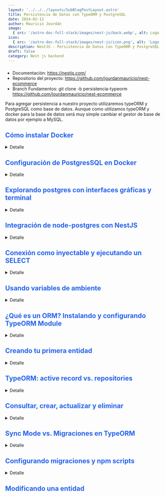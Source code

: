 ```yaml
---
layout: '../../../layouts/SubBlogPostLayout.astro'
title: Persistencia de Datos con TypeORM y PostgreSQL
date: 2024-02-12
author: Mauricio Jourdán
image:
  { src: '/astro-doc-full-stack/images/nest-js/back.webp', alt: Logo nest js' }
icon:
  { src: '/astro-doc-full-stack/images/nest-js/icon.png', alt: 'Logo Nest js' }
description: NestJS - Persistencia de Datos con TypeORM y PostgreSQL
draft: false
category: Nest js backend
---
```


- Documentación: https://nestjs.com/
- Repositorio del proyecto: https://github.com/jourdanmauricio/nest-ecommerce
- Branch Fundamentos: git clone -b persistencia-typeorm https://github.com/jourdanmauricio/nest-ecommerce

Para agregar persistencia a nuestro proyecto utilizaremos typeORM y PostgreSQL como base de datos. Aunque como utilizamos typeORM y docker para la base de datos será muy simple cambiar el gestor de base de datos por ejemplo a MySQL.

## Cómo instalar Docker

<details>
<summary>Detalle</summary>

### Instalación en Windows con WSL

Debes descargar el instalador desde la página de Docker for Windows.

Cuando ya tienes instalado Docker Desktop dentro de tus programas debes abrirlo y debes asegurarte que la opción “Use the WSL 2 based engine” está habilitada:

Luego en la sección “Resources > WSL Integration”, asegurarate que la opcion “Enable integration with my default WSL distro”, este habilitada:

Puedes ver más detalles de Docker con WLS en https://docs.docker.com/desktop/wsl/

### Instalación en Windows

Debes descargar el instalador desde la página de Docker for Windows -> https://docs.docker.com/desktop/install/windows-install/

Cuando ya tienes instalado Docker Desktop dentro de tus programas, una de las cosas que debes tener en cuenta en la instalación con Windows es que debes contar con Windows 10 de 64 Bits o superior y debes habilitar el Hyper-V de Windows.

Si quieres conocer los detalles, aquí te dejo el detalle como habilitar Hyper-V desde la Interfaz de Windows -> https://learn.microsoft.com/en-us/virtualization/hyper-v-on-windows/quick-start/enable-hyper-v

### Instalación en macOS

En Mac tienes dos opciones. Todo dependerá si tienes los nuevos chips M1 o Intel, ya que hay un instalable apropiado para ambas arquitecturas de chip. Puedes escoger el instalable desde https://docs.docker.com/desktop/install/mac-install/

Adicionalmente, si cuentas con los nuevos chips M1, debes ejecutar la siguiente instrucción en tu terminal softwareupdate --install-rosetta

Una vez descargues el instalador adecuado, solo debes seguir los pasos y pasar Docker Desktop a tus aplicaciones.

### Instalación en Ubuntu

Estos son los pasos para instalarlo dentro de Ubuntu, sin embargo, también puedes ver directamente en https://docs.docker.com/engine/install/ubuntu/

```bash
sudo apt-get update
sudo apt-get install \
    ca-certificates \
    curl \
    gnupg \
    lsb-release

sudo mkdir -p /etc/apt/keyrings

curl -fsSL https://download.docker.com/linux/ubuntu/gpg | sudo gpg --dearmor -o /etc/apt/keyrings/docker.gpg

echo \
  "deb [arch=$(dpkg --print-architecture) signed-by=/etc/apt/keyrings/docker.gpg] https://download.docker.com/linux/ubuntu \
  $(lsb_release -cs) stable" | sudo tee /etc/apt/sources.list.d/docker.list > /dev/null

sudo apt-get update
sudo apt-get install docker-ce docker-ce-cli containerd.io docker-compose-plugin
sudo docker run hello-world
```

Para otras distribuciones de Linux:

- Install Docker Engine on CentOS
- Install Docker Engine on Debian
- Install Docker Engine on Fedora

</details>

## Configuración de PostgresSQL en Docker

<details>
<summary>Detalle</summary>

Utilizamos docker como contenedor para correr bases de datos, así no tendremos problemas de configuración, drivers, sistemas operativos, etc. No lidiamos con problemas de instalación.

Veamos cono levantar PostgreSQL en un contenedor.

> Instalar la extensión para VSCode YAML (Red Hat), ya que docker-compose utiliza YAML para su configuración.

Creamos un archivo llamado docker-compose.yml en la raiź del proyecto.

```yml
# docker-compose.yml
version: '3.3'

services:
  postgres:
    image: postgres:13
    environment:
      - POSTGRES_DB=my_db
      - POSTGRES_USER=root
      - POSTGRES_PASSWORD=123456
    ports:
      - '5432:5432'
```

Levantamos el servicio:

```bash
docker-compose up -d postgres
```

Verificamos que el contenedor quedo en ejecución en segundo plano

```bash
docker-compose ps

          Name                        Command              State                    Ports
-----------------------------------------------------------------------------------------------------------
my-ecommmerce_postgres_1   docker-entrypoint.sh postgres   Up      0.0.0.0:5432->5432/tcp,:::5432->5432/tcp
```

```bash
# Baja el contenedor
docker-compose down
```

Por defecto docker no posee estado, es de tipo statless, no posee persistencia. Esto quiere decir, que si bajamos el contenedor perderemos los datos de la base de datos. Para generar persitencia debemos definir un volumen en nuestro archivo de configuración.

La siguiente configuración creará una carpeta ./postgres_data. Como forma parte del proyecto debemos incluir /postgres_data en el .gitignore .

```yml
# docker-compose.yml
version: '3.3'

services:
  postgres:
    image: postgres:13
    environment:
      - POSTGRES_DB=my_db
      - POSTGRES_USER=root
      - POSTGRES_PASSWORD=123456
    ports:
      - '5432:5432'
    volumes:
      - postgres_data:/var/lib/postgresql/data
```

</details>

## Explorando postgres con interfaces gráficas y terminal

<details>
<summary>Detalle</summary>

Desde la terminal podemos ingresar al contenedor y directamente ejecutar comnados SQL.

```bash
# Vemos el log del container
docker-compose logs -f postgres

# Para ingresar al container
docker-compose exec postgres bash

# una vez dentro del container podemos ingresar a la BD
psql -h localhost -d my_db root

# Vemos las tablas de la bd, pero aún no hemos creado ninguna
\d
#Did not find any relations.

# Salimos de la BD
\q

# Salimos del contenedor
exit
```

También podemos utilizar una interfaz gráfica para conectarnos a la base de datos que se encuentra en ejecución dentro del contenedor. Para ello modificaremos el docker-compose configurando un nuevo servicio que llamaremos **pg-admin**.

```yml
# docker-compose.yml
version: '3.3'

services:
  postgres:
    image: postgres:13
    environment:
      - POSTGRES_DB=my_db
      - POSTGRES_USER=root
      - POSTGRES_PASSWORD=123456
    ports:
      - '5432:5432'
    volumes:
      - ./postgres_data:/var/lib/postgresql/data

  pgadmin:
    image: dpage/pgadmin4
    environment:
      - PGADMIN_DEFAULT_EMAIL=root@admin.com
      - PGADMIN_DEFAULT_PASSWORD=root
    ports:
      - '5050:80'
```

Levantamos el nuevo servicio y lo podemos ver en funcionamiento en http://localhost:5050. Nos logueamos con email: root@admin.com y password: root

```bash
docker-compose up -d pgadmin

docker-compose ps

         Name                        Command              State                       Ports
---------------------------------------------------------------------------------------------------------------
my-ecommerce_pgadmin_1    /entrypoint.sh                  Up      443/tcp, 0.0.0.0:5050->80/tcp,:::5050->80/tcp
my-ecommerce_postgres_1   docker-entrypoint.sh postgres   Up      0.0.0.0:5432->5432/tcp,:::5432->5432/tcp
```

![Pg admin login.](/astro-doc-full-stack/images/nest-js/pg-admin.webp)

Para conectarnos a la base de datos debemos crear un nuevo servidor.

Objeto / Register/ Servidor...

En la ventana emergente ingresamos:

Name: my_db

y en la pestaña connection:

Host: postgres
Port: 5432
Maintenance database: postgres
Username: root
Password: 123456

![Pg admin.](/astro-doc-full-stack/images/nest-js/pg-admin2.webp)

Para crear una tabla clickeamos en:
my_db / Bases de Datos / my_db / Esquemas / public y en la parte superior Herramienta de consulta, ingresamos el siguiente comando SQL y presionamos play.

```SQL
CREATE TABLE tasks (
  id serial PRIMARY KEY,
  title VARCHAR (255) NOT NULL,
  completed boolean DEFAULT false
);
```

Si le damos con el boton derecho a eschemas y actualizamos, ya nos debería aparecer **la tabla tasks**.

</details>

## Integración de node-postgres con NestJS

<details>
<summary>Detalle</summary>
Para conectarnos desde nuestro servidor a la base de datos postgres debemos utilizar el driver oficial instalando la dependencia pg. También debemos instalar los tipos para la librería como dependencia de desarrollo.

<mark>Vamos a probar la conexión a la base de datos insertando algunos registros a la tabla de pruba tasks y consultándolos cuando levantamos el servidor.</mark>

- Inatalación de dependencias

```bash
npm i pg
npm i @types/pg -D
```

- Agregamos algunos datos a la tabla tasks desde la consola.

```sql
-- docker-compose exec postgres bash
-- psql -h localhost -d my_db root

INSERT INTO tasks (title) VALUES ('Tarea 1'), ('Tarea 2'), ('Tarea 3');

SELECT * FROM tasks;
```

- Conexión

```ts
//app.module.ts
import { Module } from '@nestjs/common';
import { HttpModule, HttpService } from '@nestjs/axios';
import axios from 'axios';
import * as Joi from 'joi';
import { Client } from 'pg';

import { ConfigModule } from '@nestjs/config';
import { environments } from './environments';
import { AppController } from './app.controller';
import { AppService } from './app.service';
import { ProductsModule } from './products/products.module';
import { UsersModule } from './users/users.module';
import { DatabseModule } from './databse/databse.module';
import config from './config';

const client = new Client({
  user: 'root',
  host: 'localhost',
  database: 'my_db',
  password: '123456',
  port: 5432,
});

// Establecemos la conexion
client.connect();
// ejecutamos un query
client.query('SELECT * FROM tasks', (err, res) => {
  // el método trabaja con error first
  // imprimimos el error
  console.log('Error', err);
  // imprimimos las filas del resultado
  // cuando levantemos el backend veremos los logs
  console.log('Result', res.rows);
});

@Module({
  imports: [
    ConfigModule.forRoot({
      envFilePath: environments[process.env.NODE_ENV] || '.env',
      load: [config],
      isGlobal: true,
      validationSchema: Joi.object({
        API_KEY: Joi.number().required(),
        DATABASE_NAME: Joi.string().required(),
        DATABASE_PORT: Joi.number().required(),
      }),
    }),
    ProductsModule,
    UsersModule,
    HttpModule,
    DatabseModule,
  ],
  controllers: [AppController],
  providers: [
    AppService,
    {
      provide: 'TASKS',
      useFactory: async () => {
        const response = await axios({
          method: 'GET',
          url: 'https://jsonplaceholder.typicode.com/todos',
        });
        return response.data;
      },
      inject: [HttpService],
    },
  ],
})
export class AppModule {}
```

- Verificación

```bash
$ npm run start:dev

[Nest] 466020  - 26/03/2024, 06:13:06     LOG [InstanceLoader] ProductsModule dependencies initialized +0ms
[Nest] 466020  - 26/03/2024, 06:13:06     LOG [InstanceLoader] UsersModule dependencies initialized +1ms
Error null
Result [
  { id: 1, title: 'Tarea 1', completed: false },
  { id: 2, title: 'Tarea 2', completed: false },
  { id: 3, title: 'Tarea 3', completed: false }
]
[Nest] 466020  - 26/03/2024, 06:13:06     LOG [InstanceLoader] AppModule dependencies initialized +47ms
[Nest] 466020  - 26/03/2024, 06:13:06     LOG [RoutesResolver] AppController {/}: +27ms
```

</details>

## Conexión como inyectable y ejecutando un SELECT

<details>

<summary>Detalle</summary>

Ya tenemos la conexión a la base de datos. La mejor estrategía para que cualquier servicio pueda acceder a esta conexión sería colocarla en un inyectable. Dejaremos la conexión en el módulo Global database.module.

Pasaremos la conexión que realizamos en app.module a database.module. Al final tenemos un objeto llamado client que podemos pasar como useValue.

<mark>Recordemos que **todo provider posee el patrón de inyección de dependencias**, entonces cada que un controlador solicite una conexión enviará la misma instancia de conexión. **Solo existirá una connexión a la Base de datos.**</mark>

- Incorporamos la conexión a database.module

```ts
// database.module.ts
import { Module, Global } from '@nestjs/common';
import { Client } from 'pg';

const client = new Client({
  user: 'root',
  host: 'localhost',
  database: 'my_db',
  password: '123456',
  port: 5432,
});

client.connect();

const API_KEY = '12345678';
const API_KEY_PROD = 'PROD12345678';

@Global()
@Module({
  providers: [
    {
      provide: 'API_KEY',
      useValue: process.env.NODE_ENV === 'prod' ? API_KEY_PROD : API_KEY,
    },
    {
      provide: 'PG',
      useValue: client,
    },
  ],
  exports: ['API_KEY', 'PG'],
})
export class DatabseModule {}
```

- Eliminamos la prueba de la conexión de app.module, y comentamos la solicitud a jsonplaceholder.

```ts
// app.module.ts
import { Module } from '@nestjs/common';
import { HttpModule, HttpService } from '@nestjs/axios';
import axios from 'axios';
import * as Joi from 'joi';

import { ConfigModule } from '@nestjs/config';
import { environments } from './environments';
import { AppController } from './app.controller';
import { AppService } from './app.service';
import { ProductsModule } from './products/products.module';
import { UsersModule } from './users/users.module';
import { DatabseModule } from './databse/databse.module';
import config from './config';

@Module({
  imports: [
    ConfigModule.forRoot({
      envFilePath: environments[process.env.NODE_ENV] || '.env',
      load: [config],
      isGlobal: true,
      validationSchema: Joi.object({
        API_KEY: Joi.number().required(),
        DATABASE_NAME: Joi.string().required(),
        DATABASE_PORT: Joi.number().required(),
      }),
    }),
    ProductsModule,
    UsersModule,
    HttpModule,
    DatabseModule,
  ],
  controllers: [AppController],
  providers: [
    AppService,
    {
      provide: 'TASKS',
      useFactory: async () => {
        const response = await axios({
          method: 'GET',
          url: 'https://jsonplaceholder.typicode.com/todos',
        });
        return response.data;
      },
      inject: [HttpService],
    },
  ],
})
export class AppModule {}
```

- Probamos la conexión desde el servicio app.service. Creamos un nuevo método llamado getTasks. También creamos un nuevo endpoint en el controlador app.controller que ejecute el método.

```ts
// app.service.ts
import { Injectable, Inject } from '@nestjs/common';
import { ConfigType } from '@nestjs/config';
import { Client } from 'pg';

import config from './config';

@Injectable()
export class AppService {
  constructor(
    @Inject('TASKS') private tasks: any[],
    @Inject(config.KEY) private configService: ConfigType<typeof config>,
    // Inyectamos la conexíon
    @Inject('PG') private clientPg: Client
  ) {}
  getHello(): string {
    console.log('TASKS', this.tasks);
    const apiKey = this.configService.apiKey;
    const dbNane = this.configService.database.name;
    return `Hello World! ${apiKey}: ${dbNane}`;
  }
  getTasks() {
    // Teníamos un callback, pero en next necesitamos retornar el resultado al controlador
    // a través de una promesa o un observable
    return new Promise((resolve, reject) => {
      this.clientPg.query('SELECT * FROM tasks', (err, res) => {
        if (err) reject(err);
        resolve(res.rows);
      });
    });
  }
}
```

```ts
// app.controller.ts
import { Controller, Get } from '@nestjs/common';
import { AppService } from './app.service';

@Controller()
export class AppController {
  constructor(private readonly appService: AppService) {}

  @Get()
  getHello(): string {
    return this.appService.getHello();
  }

  @Get('health')
  getHealth(): string {
    return 'Server working correctly';
  }

  @Get('tasks')
  getTasks() {
    return this.appService.getTasks();
  }
}
```

![Nest Prueba de conexón a BD.](/astro-doc-full-stack/images/nest-js/nest-connection-db.webp)

</details>

## Usando variables de ambiente

<details>
<summary>Detalle</summary>

<mark>La conexíon que establecimos posee los datos de la base de datos hardcodeados en el código. Utilizaremos las variables de entorno para establecer la conexión dinámicamente de acuerdo al entorno (dev, stag, prod), y así tendríamos 3 bases de datos, una para cada ambiente. </mark>

- Variables de entorno. Recordemos trasladar las la variables a .stag.env y a .prod.env

```bash
# .env
API_KEY=12345678
DATABASE_NAME=my_db
DATABASE_PORT=5432

## DB
POSTGRES_HOST=localhost
POSTGRES_PORT=5432
POSTGRES_DB=my_db
POSTGRES_USER=root
POSTGRES_PASSWORD=123456
```

- Leemos y Validamos los tipos de las nuevas variables

```ts
// config.ts
import { registerAs } from '@nestjs/config';

export default registerAs('config', () => {
  return {
    database: {
      name: process.env.DATABASE_NAME,
      port: process.env.DATABASE_PORT,
    },
    postgres: {
      dbHost: process.env.POSTGRES_HOST,
      dbPort: parseInt(process.env.POSTGRES_PORT, 10),
      dbName: process.env.POSTGRES_DB,
      dbUser: process.env.POSTGRES_USER,
      dbPass: process.env.POSTGRES_PASSWORD,
    },
    apiKey: process.env.API_KEY,
  };
});
```

```ts
import { Module } from '@nestjs/common';
import { HttpModule, HttpService } from '@nestjs/axios';
import axios from 'axios';
import * as Joi from 'joi';

import { ConfigModule } from '@nestjs/config';
import { environments } from './environments';
import { AppController } from './app.controller';
import { AppService } from './app.service';
import { ProductsModule } from './products/products.module';
import { UsersModule } from './users/users.module';
import { DatabseModule } from './databse/databse.module';
import config from './config';

@Module({
  imports: [
    ConfigModule.forRoot({
      envFilePath: environments[process.env.NODE_ENV] || '.env',
      load: [config],
      isGlobal: true,
      validationSchema: Joi.object({
        API_KEY: Joi.number().required(),
        DATABASE_NAME: Joi.string().required(),
        DATABASE_PORT: Joi.number().required(),
        // DB Postgres
        POSTGRES_HOST: Joi.string().required(),
        POSTGRES_PORT: Joi.number().required(),
        POSTGRES_DB: Joi.string().required(),
        POSTGRES_USER: Joi.string().required(),
        POSTGRES_PASSWORD: Joi.string().required(),
      }),
    }),
    ProductsModule,
    UsersModule,
    HttpModule,
    DatabseModule,
  ],
  controllers: [AppController],
  providers: [
    AppService,
    {
      provide: 'TASKS',
      useFactory: async () => {
        const response = await axios({
          method: 'GET',
          url: 'https://jsonplaceholder.typicode.com/todos',
        });
        return response.data;
      },
      inject: [HttpService],
    },
  ],
})
export class AppModule {}
```

- Utilizamos las variables en database.module para disponibilizar la conexión al resto de módulos.

```ts
// database.module.ts

import { ConfigType } from '@nestjs/config';
import { Module, Global } from '@nestjs/common';
import { Client } from 'pg';
import config from '../config';

const API_KEY = '12345678';
const API_KEY_PROD = 'PROD12345678';

@Global()
@Module({
  providers: [
    {
      provide: 'API_KEY',
      useValue: process.env.NODE_ENV === 'prod' ? API_KEY_PROD : API_KEY,
    },
    {
      provide: 'PG',
      useFactory: (configService: ConfigType<typeof config>) => {
        const { dbHost, dbPort, dbName, dbUser, dbPass } =
          configService.postgres;
        const client = new Client({
          host: dbHost,
          port: dbPort,
          database: dbName,
          user: dbUser,
          password: dbPass,
        });

        client.connect();
        return client;
      },
      inject: [config.KEY],
    },
  ],
  exports: ['API_KEY', 'PG'],
})
export class DatabseModule {}
```

- Probamos la nueva conxión desde el modulo users. Creamos un nuevo endpoint y servicio para consultar la tabla tasks en la base de datos.

```ts
// users.controller.ts
import {
  Controller,
  Get,
  Param,
  Post,
  Body,
  Put,
  Delete,
  ParseIntPipe,
} from '@nestjs/common';
import { ApiTags } from '@nestjs/swagger';

import { UsersService } from '../services/users.service';
import { CreateUserDto, UpdateUserDto } from '../dtos/user.dto';

@ApiTags('users')
@Controller('users')
export class UsersController {
  constructor(private usersService: UsersService) {}

  @Get()
  findAll() {
    return this.usersService.findAll();
  }

  @Get('tasks')
  getTasks() {
    return this.usersService.getTasks();
  }

  @Get(':id')
  get(@Param('id', ParseIntPipe) id: number) {
    return this.usersService.findOne(id);
  }

  @Get(':id/orders')
  getOrders(@Param('id', ParseIntPipe) id: number) {
    return this.usersService.findOne(id);
  }

  @Post()
  create(@Body() payload: CreateUserDto) {
    return this.usersService.create(payload);
  }

  @Put(':id')
  update(
    @Param('id', ParseIntPipe) id: number,
    @Body() payload: UpdateUserDto
  ) {
    return this.usersService.update(id, payload);
  }

  @Delete(':id')
  remove(@Param('id', ParseIntPipe) id: number) {
    return this.usersService.remove(+id);
  }
}
```

```ts
//users.service.ts
import { Inject, Injectable, NotFoundException } from '@nestjs/common';
import { ConfigService } from '@nestjs/config';

import { ProductsService } from './../../products/services/products.service';
import { User } from '../entities/user.entity';
import { Order } from '../entities/order.entity';
import { CreateUserDto, UpdateUserDto } from '../dtos/user.dto';
import { Client } from 'pg';

@Injectable()
export class UsersService {
  private counterId = 1;
  private users: User[] = [
    {
      id: 1,
      email: 'correo@mail.com',
      password: '12345',
      role: 'admin',
    },
  ];

  constructor(
    private productsService: ProductsService,
    private configService: ConfigService,
    @Inject('PG') private clientPg: Client
  ) {}

  findAll() {
    const apiKey = this.configService.get('API_KEY');
    const dbName = this.configService.get('DATABASE_NAME');
    console.log('apiKey', apiKey);
    console.log('atabaseName', dbName);
    return this.users;
  }

  findOne(id: number) {
    const user = this.users.find((item) => item.id === id);
    if (!user) {
      throw new NotFoundException(`User #${id} not found`);
    }
    return user;
  }

  create(data: CreateUserDto) {
    this.counterId = this.counterId + 1;
    const newUser = {
      id: this.counterId,
      ...data,
    };
    this.users.push(newUser);
    return newUser;
  }

  update(id: number, changes: UpdateUserDto) {
    const user = this.findOne(id);
    const index = this.users.findIndex((item) => item.id === id);
    this.users[index] = {
      ...user,
      ...changes,
    };
    return this.users[index];
  }

  remove(id: number) {
    const index = this.users.findIndex((item) => item.id === id);
    if (index === -1) {
      throw new NotFoundException(`User #${id} not found`);
    }
    this.users.splice(index, 1);
    return true;
  }
  getOrdersByUser(id: number): Order {
    const user = this.findOne(id);
    return {
      date: new Date(),
      user,
      products: this.productsService.findAll(),
    };
  }
  getTasks() {
    return new Promise((resolve, reject) => {
      this.clientPg.query('SELECT * FROM tasks', (err, res) => {
        if (err) reject(err);
        resolve(res.rows);
      });
    });
  }
}
```

<mark>Ahora podemos utilizar la conexón a la base de datos desde cualquier servicio. Simplemente debemos inyectar la conexón al constructor (@Inject('PG') private clientPg: Client).</mark>

</details>

## ¿Qué es un ORM? Instalando y configurando TypeORM Module

<details>
<summary>Detalle</summary>

ORM -> Object Relational Model. Un ORM se encarga de la conexión y las consultas SQL a la base de datos, a travé de modelos y entidades. Nos brinda una abstracción para no utilizar SQL directamente a través de métodos.

Existen dos ORMs muy utilizados en Node js: sequelize y typeORM. Nosotros utilizaremos typeORM, que se encuentra desarrollado con typeScript por lo que su integración con Nest es muy buena.

Documentación: https://typeorm.io/

### Integración de Nest con TypeORM

- Instalación

```bash
npm install --save @nestjs/typeorm typeorm
```

Una vez que se completa el proceso de instalación, podemos importar TypeOrmModule al database.module.

```ts
// database.module.ts
import { Module, Global } from '@nestjs/common';
import { TypeOrmModule } from '@nestjs/typeorm';
import { ConfigType } from '@nestjs/config';

import { Client } from 'pg';
import config from '../config';

const API_KEY = '12345678';
const API_KEY_PROD = 'PROD12345678';

@Global()
@Module({
  imports: [
    TypeOrmModule.forRootAsync({
      inject: [config.KEY],
      useFactory: (configService: ConfigType<typeof config>) => {
        const { dbHost, dbPort, dbName, dbUser, dbPass } =
          configService.postgres;
        return {
          type: 'postgres',
          host: dbHost,
          port: dbPort,
          username: dbUser,
          password: dbPass,
          database: dbName,
          // entities: [],
          // synchronize: true,
        };
      },
    }),
  ],
  providers: [
    {
      provide: 'API_KEY',
      useValue: process.env.NODE_ENV === 'prod' ? API_KEY_PROD : API_KEY,
    },
    {
      provide: 'PG',
      useFactory: (configService: ConfigType<typeof config>) => {
        const { dbHost, dbPort, dbName, dbUser, dbPass } =
          configService.postgres;
        const client = new Client({
          host: dbHost,
          port: dbPort,
          database: dbName,
          user: dbUser,
          password: dbPass,
        });

        client.connect();
        return client;
      },
      inject: [config.KEY],
    },
  ],
  exports: ['API_KEY', 'PG', TypeOrmModule],
})
export class DatabseModule {}
```

</details>

## Creando tu primera entidad

<details>
<summary>Detalle</summary>

Las entidades son una pieza clave del ORM. Definimos las columnas, el nombre de las tablas, qué métodos tendrá, etc.

Comenzaremos creando la entidad de producto. Recordemos que ya tenemos definida la entidad de productos como una clase. Ahora la envolveremos en un schema (decorador Entity) para que lo lea TypeORM y utilizamos los decoradores para definir la entidad.

También indicaremos al módulo de producto que utilizaremos esta entidad.

```ts
// product.entity.ts
import { Column, PrimaryGeneratedColumn, Entity } from 'typeorm';

@Entity()
export class Product {
  @PrimaryGeneratedColumn()
  id: number;

  @Column({ type: 'varchar', length: 255, unique: true })
  name: string;

  @Column({ type: 'text' })
  description: string;

  @Column({ type: 'int' })
  price: number;

  @Column({ type: 'int' })
  stock: number;

  @Column({ type: 'varchar', length: 255 })
  image: string;
}
```

```ts
// products.module.ts
import { Module } from '@nestjs/common';
import { TypeOrmModule } from '@nestjs/typeorm';

import { ProductsController } from './controllers/products.controller';
import { ProductsService } from './services/products.service';
import { Product } from './entities/product.entity';
import { CategoriesController } from './controllers/categories.controller';
import { CategoriesService } from './services/categories.service';
import { BrandsController } from './controllers/brands.controller';
import { BrandsService } from './services/brands.service';

@Module({
  imports: [TypeOrmModule.forFeature([Product])],
  controllers: [ProductsController, CategoriesController, BrandsController],
  providers: [ProductsService, CategoriesService, BrandsService],
  exports: [ProductsService],
})
export class ProductsModule {}
```

> <mark>Crear el resto de entidades -> brand, category, user, customer </mark>

</details>

## TypeORM: active record vs. repositories

<details>
<summary>Detalle</summary>

**TypeORM** dispone de dos patrones para que seleccionemos de qué manera gestionaremos la creación, actualización, eliminación y búsqueda en base a entidades.

- **<mark>Active Record</mark>** -> Utiliza la misma instancia para realizar el save. Por ejemplo, si queremos crear un producto, creamos una instacia de la entidad (new Product), asignamos los atributos del producto y utilizando la misma instancia aplicamos el método .save. Para realizar una búsqueda, como no tenemos la referencia del objeto, se utiliza el nombre de la clase (await Product.findOne(1)). El modelo se encarga de todo, tiene la responsabilidad de realizar búsquedas y su propia instancia de salvar, crear o actualizar. Ejemplo:

```ts
const product = new Product();
product.name = 'Product 1';
await product.save();
// ...
await product.remove();
// ...
await Product.finOne(1);
```

- **<mark>Repositories</mark>** -> este patrón divide las responsabilidades. La responsabilidad del modelo será solo de los atributos, pero el repository se encarga de las operaciones. Entonces creamos la instancia del repositorio y la instancia del producto (modelo), pero la actualización, búsqueda y eliminación se realiza a partir del repository. Ejemplo:

```ts
const productRepo = connection.getRepository(Product);
const product = new Product();

product.name = 'Product 1';
await productRepo.save(product);
// ...
await productRepo.remove(product);
// ...
await productRepo.finOne(1);
```

El patrón repository genera la división de responsabilidades, el modelo es solo una instancia y es el repositorio es quien se encarga de las operaciones.

<mark>La recomendación de Nest Js con TypeORN es utilizar el patrón Repository, nos brinda un injectable para inyectar los repositorios en los servicios.</mark>

Aplicaremos el patrón repository a products.service. Ya no trabajaremos en memoria porque se almacenarán en la BD.

</details>

## Consultar, crear, actualizar y eliminar

<details>
<summary>Detalle</summary>

Veamos como ejemplo como queda el módulo de producto aplicando el patrón repository.

```ts
// database.module.ts
import { Module, Global } from '@nestjs/common';
import { TypeOrmModule } from '@nestjs/typeorm';
import { ConfigType } from '@nestjs/config';

import { Client } from 'pg';
import config from '../config';

const API_KEY = '12345678';
const API_KEY_PROD = 'PROD12345678';

@Global()
@Module({
  imports: [
    TypeOrmModule.forRootAsync({
      inject: [config.KEY],
      useFactory: (configService: ConfigType<typeof config>) => {
        const { dbHost, dbPort, dbName, dbUser, dbPass } =
          configService.postgres;
        return {
          type: 'postgres',
          host: dbHost,
          port: dbPort,
          username: dbUser,
          password: dbPass,
          database: dbName,
          // entities: [],
          // A medida que modifiquemos las tablas sincronizarán con la BD
          synchronize: true,
          autoLoadEntities: true,
        };
      },
    }),
  ],
  providers: [
    {
      provide: 'API_KEY',
      useValue: process.env.NODE_ENV === 'prod' ? API_KEY_PROD : API_KEY,
    },
    {
      provide: 'PG',
      useFactory: (configService: ConfigType<typeof config>) => {
        const { dbHost, dbPort, dbName, dbUser, dbPass } =
          configService.postgres;
        const client = new Client({
          host: dbHost,
          port: dbPort,
          database: dbName,
          user: dbUser,
          password: dbPass,
        });

        client.connect();
        return client;
      },
      inject: [config.KEY],
    },
  ],
  exports: ['API_KEY', 'PG', TypeOrmModule],
})
export class DatabseModule {}
```

```ts
// products.module.ts
import { Module } from '@nestjs/common';
import { TypeOrmModule } from '@nestjs/typeorm';

import { ProductsController } from './controllers/products.controller';
import { ProductsService } from './services/products.service';
import { Product } from './entities/product.entity';
import { CategoriesController } from './controllers/categories.controller';
import { CategoriesService } from './services/categories.service';
import { BrandsController } from './controllers/brands.controller';
import { BrandsService } from './services/brands.service';

@Module({
  imports: [TypeOrmModule.forFeature([Product])],
  controllers: [ProductsController, CategoriesController, BrandsController],
  providers: [ProductsService, CategoriesService, BrandsService],
  exports: [ProductsService],
})
export class ProductsModule {}
```

```ts
// product.entity.ts
import { Column, PrimaryGeneratedColumn, Entity } from 'typeorm';

// Indicamos que el nombre en la base de datos sea en plural
@Entity({ name: 'products' })
export class Product {
  @PrimaryGeneratedColumn()
  id: number;

  @Column({ type: 'varchar', length: 255, unique: true })
  name: string;

  // Eliminamos el atributo brand

  @Column({ type: 'text' })
  description: string;

  @Column({ type: 'int' })
  price: number;

  @Column({ type: 'int' })
  stock: number;

  @Column({ type: 'varchar', length: 255 })
  image: string;
}
```

```ts
// products.dtos.ts
import { ApiProperty, PartialType } from '@nestjs/swagger';

import {
  IsString,
  IsNumber,
  IsUrl,
  IsNotEmpty,
  IsPositive,
} from 'class-validator';
// isEmail, isDate, etc

export class CreateProductDto {
  @ApiProperty()
  @IsString()
  @IsNotEmpty()
  readonly name: string;

  @ApiProperty()
  @IsString()
  @IsNotEmpty()
  readonly description: string;

  @ApiProperty()
  @IsNumber()
  @IsPositive()
  @IsNotEmpty()
  readonly price: number;

  @ApiProperty()
  @IsNumber()
  @IsPositive()
  @IsNotEmpty()
  readonly stock: number;

  @ApiProperty()
  @IsUrl()
  @IsNotEmpty()
  readonly image: string;
}

export class UpdateProductDto extends PartialType(CreateProductDto) {}
```

```ts
// products.controller.ts
/* eslint-disable @typescript-eslint/no-unused-vars */
import {
  Controller,
  Get,
  Post,
  Put,
  Delete,
  Param,
  Query,
  Body,
  ParseIntPipe,
} from '@nestjs/common';
import { ApiTags } from '@nestjs/swagger';

import { ProductsService } from '../services/products.service';
// import { ParseIntPipe } from './../common/parse-int/parse-int.pipe';
import { CreateProductDto, UpdateProductDto } from '../dtos/products.dtos';

@ApiTags('products')
@Controller('products')
export class ProductsController {
  constructor(private productsService: ProductsService) {}

  @Get()
  getAll(
    @Query('limit') limit = 10,
    @Query('offset') offset = 0,
    @Query('brand') brand: string
  ) {
    return this.productsService.findAll();
  }

  @Get(':productId')
  getOne(@Param('productId', ParseIntPipe) productId: number) {
    return this.productsService.findOne(productId);
  }

  @Post()
  create(@Body() payload: CreateProductDto) {
    return this.productsService.create(payload);
  }

  @Put(':id')
  update(
    @Param('id', ParseIntPipe) id: number,
    @Body() payload: UpdateProductDto
  ) {
    return this.productsService.update(id, payload);
  }

  @Delete(':id')
  delete(@Param('id', ParseIntPipe) id: number) {
    return this.productsService.remove(id);
  }
}
```

```ts
products.service.ts;
import { Injectable, NotFoundException } from '@nestjs/common';
import { Product } from '../entities/product.entity';
import { CreateProductDto, UpdateProductDto } from '../dtos/products.dtos';
import { InjectRepository } from '@nestjs/typeorm';
import { Repository } from 'typeorm';

@Injectable()
export class ProductsService {
  // Simulamos el id. Luego lo gestionará la BD

  constructor(
    @InjectRepository(Product) private productRepo: Repository<Product>
  ) {}

  findAll() {
    return this.productRepo.find();
  }

  async findOne(id: number) {
    const product = await this.productRepo.findOneBy({ id });

    if (!product) throw new NotFoundException('product not found');
    return product;
  }

  create(data: CreateProductDto) {
    const newProduct = this.productRepo.create(data);
    return this.productRepo.save(newProduct);
  }
  async update(id: number, changes: UpdateProductDto) {
    const product = await this.findOne(id);
    this.productRepo.merge(product, changes);
    return this.productRepo.save(product);
  }

  remove(id: number) {
    return this.productRepo.delete(id);
  }
}
```

> <mark>Todos los métodos dl products se encuentran gestionando la base de datos. Ahora debemos trasladar la misma lógica al resto de las entidades.</mark>

</details>

## Sync Mode vs. Migraciones en TypeORM

<details>
<summary>Detalle</summary>

**Migraciones** -> es la forma en que controlamos los cambios hacia la base de datos.

En el proyecto utilizamos la **versión síncrona de TypeORM**. Cuando configuramos la conexión tenemos una bandera que indica **synchroniza: true**. Las consecuencias de esta bandera es que cada vez que creamos una entidad o agregamos un atributo, lo sincroniza directamente a la BD. Por eso cuando ejecutamos el proyecto ya estaban disponibles las tablas.

Este modo de sincronizar es buena práctica en desarrollo o para ambientes de testing. En producción es mala práctica y es riesgosa, puede corremper la BD o borrar una columna que tiene información productiva.

Para evitar este problema se creatron las **migraciones**. Las migraciones son como un control de versión de la BD. Entonces cuando creemos una nueva entidad tendremos una migración para crear la tabla en la BD, o cuando alteramos un campo. Así disminuimos el riesgo de perder información.

Sync Mode en TypeORM es una opción que se puede utilizar cuando se está trabajando con una base de datos de TypeORM. Sync Mode indica si TypeORM debe sincronizar la estructura de la base de datos con el modelo de entidades que se está utilizando. Si Sync Mode está habilitado, TypeORM comparará la estructura de la base de datos con el modelo de entidades y, si hay alguna diferencia, modificará la base de datos para que coincida con el modelo de entidades.

Las migraciones, por otro lado, son un proceso que se utiliza para realizar cambios en la estructura de una base de datos de manera controlada y documentada. Las migraciones se pueden utilizar para hacer cosas como agregar o eliminar tablas, modificar columnas existentes o agregar nuevas columnas a una tabla. Al utilizar migraciones, se puede tener un control más preciso sobre los cambios que se están realizando en la base de datos y revertir cambios si es necesario.

En general, Sync Mode es útil cuando se está trabajando en un entorno de desarrollo y se quiere que TypeORM se encargue de mantener la base de datos sincronizada con el modelo de entidades. Las migraciones, por otro lado, son más adecuadas para entornos de producción, ya que permiten un mayor control y documentación de los cambios que se realizan en la base de datos.

</details>

## Configurando migraciones y npm scripts

<details>
<summary>Detalle</summary>

El CLI de TypeORM nos ayuda a generar las migraciones de forma automática, muy similar al CLI de Nest que nos ayuda a crear controladores, módulos, servicios, etc.

Para ejecutar las migraciones con TypeORM se requiere de una conexión propia a la BD. Esta configuración es aparte de la que tenemos con Nest.

Para leer la variables de ambiente tendremos que utilizar el package dotenv. Ya que no utilizaremos los módulos de Nest. Podemos ejecutar las migraciones sin que el servidor se encuentre en ejecución. Por eso, leemos directamente las variables de .env.

```bash
npm i dotenv
npm i ts-node --save-dev
```

```ts
// src/database/data-source.ts
import { DataSource } from 'typeorm';
import * as dotenv from 'dotenv';

dotenv.config();

export const AppDataSource = new DataSource({
  type: 'postgres',
  url: process.env.TYPEORM_URL,
  synchronize: Boolean(process.env.TYPEORM_SYNCHRONIZE),
  logging: Boolean(process.env.TYPEORM_LOGIN),
  migrations: [process.env.TYPEORM_MIGRATIONS],
  migrationsTableName: process.env.TYPEORM_MIGRATIONS_TABLE_NAME,
  entities: [process.env.TYPEORM_ENTITIES],
});
```

```sh
# .env
API_KEY=12345678
DATABASE_NAME=my_db
DATABASE_PORT=5432

## DB
POSTGRES_HOST=localhost
POSTGRES_PORT=5432
POSTGRES_DB=my_db
POSTGRES_USER=root
POSTGRES_PASSWORD=123456
TYPEORM_URL='postgres://root:123456@localhost:5432/my_db'
TYPEORM_ENTITIES='src/**/*.entity.ts'
TYPEORM_LOGGING=false
TYPEORM_MIGRATIONS='src/database/migrations/*.ts'
TYPEORM_MIGRATIONS_TABLE_NAME='migrations'
TYPEORM_SYNCHRONIZE=false
```

```json
// package.json
// ..
"scripts": {
  //...
  "typeorm": "typeorm-ts-node-esm -d src/database/data-source.ts",
  "migrations:generate": "npm run typeorm -- migration:generate",
  "migrations:run": "npm run typeorm -- migration:run",
  "migrations:show": "npm run typeorm -- migration:show",
  "migrations:drop": "npm run typeorm -- schema:drop",
  "migrations:revert": "npm run typeorm -- migration:revert"
},
//...
```

```ts
// database.module.ts
import { Module, Global } from '@nestjs/common';
import { TypeOrmModule } from '@nestjs/typeorm';
import { ConfigType } from '@nestjs/config';

import { Client } from 'pg';
import config from '../config';

const API_KEY = '12345678';
const API_KEY_PROD = 'PROD12345678';

@Global()
@Module({
  imports: [
    TypeOrmModule.forRootAsync({
      inject: [config.KEY],
      useFactory: (configService: ConfigType<typeof config>) => {
        const { dbHost, dbPort, dbName, dbUser, dbPass } =
          configService.postgres;
        return {
          type: 'postgres',
          host: dbHost,
          port: dbPort,
          username: dbUser,
          password: dbPass,
          database: dbName,
          // entities: [],
          // pasamos synchronize a false
          synchronize: false,
          autoLoadEntities: true,
        };
      },
    }),
  ],
  providers: [
    {
      provide: 'API_KEY',
      useValue: process.env.NODE_ENV === 'prod' ? API_KEY_PROD : API_KEY,
    },
    {
      provide: 'PG',
      useFactory: (configService: ConfigType<typeof config>) => {
        const { dbHost, dbPort, dbName, dbUser, dbPass } =
          configService.postgres;
        const client = new Client({
          host: dbHost,
          port: dbPort,
          database: dbName,
          user: dbUser,
          password: dbPass,
        });

        client.connect();
        return client;
      },
      inject: [config.KEY],
    },
  ],
  exports: ['API_KEY', 'PG', TypeOrmModule],
})
export class DatabseModule {}
```

Antes de crear mas migraciones vamos a eliminar las tablas existentes para crearlas a partir de la migración inicial. Ejecutar este comando con mucha precausión ya que elimina todas las tablas y su información.

```bash
npm run migrations:drop
```

Creemos la primera migración con el CLI de typeORM

```bash
npm run migrations:generate ./src/database/migrations/init
```

Corremos las migraciones

```bash
npm run migrations:run
```

</details>

## Modificando una entidad

<style>
  h1 { color: #713f12; }
  h2 { color: #2563eb; }
  h3 { color: #a855f7; }
  img {
    width: 100%;
    height: 100%;
    object-fit: cover;
  }
  img[alt="Nest Inyección de dependencias."] {
  max-width:  400px;
  margin: 0 auto;
  display: block;
  }
  pre {
    padding: 10px;
  }
</style>
